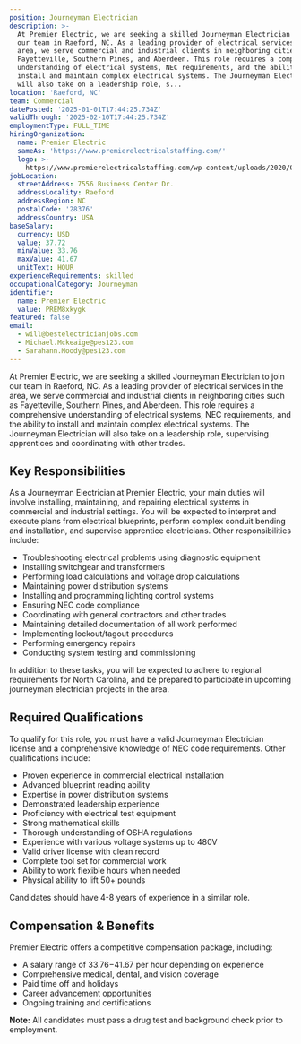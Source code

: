 ```yaml
---
position: Journeyman Electrician
description: >-
  At Premier Electric, we are seeking a skilled Journeyman Electrician to join
  our team in Raeford, NC. As a leading provider of electrical services in the
  area, we serve commercial and industrial clients in neighboring cities such as
  Fayetteville, Southern Pines, and Aberdeen. This role requires a comprehensive
  understanding of electrical systems, NEC requirements, and the ability to
  install and maintain complex electrical systems. The Journeyman Electrician
  will also take on a leadership role, s...
location: 'Raeford, NC'
team: Commercial
datePosted: '2025-01-01T17:44:25.734Z'
validThrough: '2025-02-10T17:44:25.734Z'
employmentType: FULL_TIME
hiringOrganization:
  name: Premier Electric
  sameAs: 'https://www.premierelectricalstaffing.com/'
  logo: >-
    https://www.premierelectricalstaffing.com/wp-content/uploads/2020/05/Premier-Electrical-Staffing-logo.png
jobLocation:
  streetAddress: 7556 Business Center Dr.
  addressLocality: Raeford
  addressRegion: NC
  postalCode: '28376'
  addressCountry: USA
baseSalary:
  currency: USD
  value: 37.72
  minValue: 33.76
  maxValue: 41.67
  unitText: HOUR
experienceRequirements: skilled
occupationalCategory: Journeyman
identifier:
  name: Premier Electric
  value: PREM8xkygk
featured: false
email:
  - will@bestelectricianjobs.com
  - Michael.Mckeaige@pes123.com
  - Sarahann.Moody@pes123.com
---
```




At Premier Electric, we are seeking a skilled Journeyman Electrician to join our team in Raeford, NC. As a leading provider of electrical services in the area, we serve commercial and industrial clients in neighboring cities such as Fayetteville, Southern Pines, and Aberdeen. This role requires a comprehensive understanding of electrical systems, NEC requirements, and the ability to install and maintain complex electrical systems. The Journeyman Electrician will also take on a leadership role, supervising apprentices and coordinating with other trades.

## Key Responsibilities
As a Journeyman Electrician at Premier Electric, your main duties will involve installing, maintaining, and repairing electrical systems in commercial and industrial settings. You will be expected to interpret and execute plans from electrical blueprints, perform complex conduit bending and installation, and supervise apprentice electricians. Other responsibilities include:

- Troubleshooting electrical problems using diagnostic equipment
- Installing switchgear and transformers
- Performing load calculations and voltage drop calculations
- Maintaining power distribution systems
- Installing and programming lighting control systems
- Ensuring NEC code compliance
- Coordinating with general contractors and other trades
- Maintaining detailed documentation of all work performed
- Implementing lockout/tagout procedures
- Performing emergency repairs
- Conducting system testing and commissioning

In addition to these tasks, you will be expected to adhere to regional requirements for North Carolina, and be prepared to participate in upcoming journeyman electrician projects in the area.

## Required Qualifications
To qualify for this role, you must have a valid Journeyman Electrician license and a comprehensive knowledge of NEC code requirements. Other qualifications include:

- Proven experience in commercial electrical installation
- Advanced blueprint reading ability
- Expertise in power distribution systems
- Demonstrated leadership experience
- Proficiency with electrical test equipment
- Strong mathematical skills
- Thorough understanding of OSHA regulations
- Experience with various voltage systems up to 480V
- Valid driver license with clean record
- Complete tool set for commercial work
- Ability to work flexible hours when needed
- Physical ability to lift 50+ pounds

Candidates should have 4-8 years of experience in a similar role.

## Compensation & Benefits
Premier Electric offers a competitive compensation package, including:

- A salary range of $33.76-$41.67 per hour depending on experience
- Comprehensive medical, dental, and vision coverage
- Paid time off and holidays
- Career advancement opportunities
- Ongoing training and certifications

**Note:** All candidates must pass a drug test and background check prior to employment.